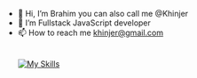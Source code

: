   - 👋 Hi, I’m Brahim you can also call me @Khinjer
  - 👀 I’m Fullstack JavaScript developer
  - 📫 How to reach me khinjer@gmail.com
  <br/><br/><br/>
  [![My Skills](https://skillicons.dev/icons?i=js,html,css,nodejs,react,mongodb,nestjs,nextjs,postgresql)](https://skillicons.dev)
<!---
Khinjer/Khinjer is a ✨ special ✨ repository because its `README.md` (this file) appears on your GitHub profile.
You can click the Preview link to take a look at your changes.
--->
